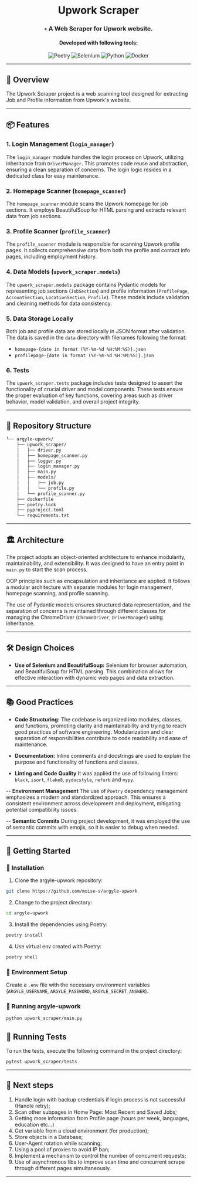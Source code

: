<div align="center">
<h1 align="center">
<br>Upwork Scraper</h1>
<h3>◦ A Web Scraper for Upwork website.</h3>
<h4>Developed with following tools:</h4>
<p align="center">
<img src="https://img.shields.io/badge/Poetry-60A5FA.svg?style=flat-square&logo=Poetry&logoColor=white" alt="Poetry" />
<img src="https://img.shields.io/badge/Selenium-43B02A.svg?style=flat-square&logo=Selenium&logoColor=white" alt="Selenium" />
<img src="https://img.shields.io/badge/Python-3776AB.svg?style=flat-square&logo=Python&logoColor=white" alt="Python" />
<img src="https://img.shields.io/badge/Docker-2496ED.svg?style=flat-square&logo=Docker&logoColor=white" alt="Docker" />
<p>
</div>

---

## 📍 Overview

The Upwork Scraper project is a web scanning tool designed for extracting Job and Profile information from Upwork's website.

---

## 📦 Features

### 1. Login Management (`login_manager`)

The `login_manager` module handles the login process on Upwork, utilizing inheritance from `DriverManager`. This promotes code reuse and abstraction, ensuring a clean separation of concerns. The login logic resides in a dedicated class for easy maintenance.

### 2. Homepage Scanner (`homepage_scanner`)

The `homepage_scanner` module scans the Upwork homepage for job sections. It employs BeautifulSoup for HTML parsing and extracts relevant data from job sections.

### 3. Profile Scanner (`profile_scanner`)

The `profile_scanner` module is responsible for scanning Upwork profile pages. It collects comprehensive data from both the profile and contact info pages, including employment history.

### 4. Data Models (`upwork_scraper.models`)

The `upwork_scraper.models` package contains Pydantic models for representing job sections (`JobSection`) and profile information (`ProfilePage`, `AccountSection`, `LocationSection`, `Profile`). These models include validation and cleaning methods for data consistency.

### 5. Data Storage Locally

Both job and profile data are stored locally in JSON format after validation. The data is saved in the `data` directory with filenames following the format:

- `homepage-{date in format (%Y-%m-%d %H:%M:%S)}.json`
- `profilepage-{date in format (%Y-%m-%d %H:%M:%S)}.json`

### 6. Tests

The `upwork_scraper.tests` package includes tests designed to assert the functionality of crucial driver and model components. These tests ensure the proper evaluation of key functions, covering areas such as driver behavior, model validation, and overall project integrity.

---


## 📂 Repository Structure

```sh
└── argyle-upwork/
    ├── upwork_scraper/
    │   ├── driver.py
    │   ├── homepage_scanner.py
    │   ├── logger.py
    │   ├── login_manager.py
    │   ├── main.py
    │   ├── models/
    │   │   ├── job.py
    │   │   └── profile.py
    │   └── profile_scanner.py
    ├── dockerfile
    ├── poetry.lock
    ├── pyproject.toml
    └── requirements.txt

```

---

## 🏛️ Architecture

The project adopts an object-oriented architecture to enhance modularity, maintainability, and extensibility. It was designed to have an entry point in `main.py` to start the scan process.

OOP principles such as encapsulation and inheritance are applied. It follows a modular architecture with separate modules for login management, homepage scanning, and profile scanning. 

The use of Pydantic models ensures structured data representation, and the separation of concerns is maintained through different classes for managing the ChromeDriver (`ChromeDriver`, `DriverManager`) using inheritance.

---

## 🛠️ Design Choices

- **Use of Selenium and BeautifulSoup:** Selenium for browser automation, and BeautifulSoup for HTML parsing. This combination allows for effective interaction with dynamic web pages and data extraction.

---

## 📚 Good Practices

- **Code Structuring:** The codebase is organized into modules, classes, and functions, promoting clarity and maintainability and trying to reach good practices of software engineering. Modularization and clear separation of responsibilities contribute to code readability and ease of maintenance.

- **Documentation:** Inline comments and docstrings are used to explain the purpose and functionality of functions and classes.

- **Linting and Code Quality** It was applied the use of following linters: `black`, `isort`, `flake8`, `pydocstyle`, `refurb` and `mypy`.

-- **Environment Management** The use of `Poetry` dependency management emphasizes a modern and standardized approach. This ensures a consistent environment across development and deployment, mitigating potential compatibility issues.

-- **Semantic Commits** During project development, it was employed the use of semantic commits with emojis, so it is easier to debug when needed.

---

## 🚀 Getting Started

### 🔧 Installation

1. Clone the argyle-upwork repository:
```sh
git clone https://github.com/moise-s/argyle-upwork
```

2. Change to the project directory:
```sh
cd argyle-upwork
```

3. Install the dependencies using Poetry:
```sh
poetry install
```

4. Use virtual env created with Poetry:
```sh
poetry shell
```

### 🔧 Environment Setup

Create a `.env` file with the necessary environment variables (`ARGYLE_USERNAME`, `ARGYLE_PASSWORD`, `ARGYLE_SECRET_ANSWER`).


### 🤖 Running argyle-upwork

```sh
python upwork_scraper/main.py
```

## 🧪 Running Tests

To run the tests, execute the following command in the project directory:

```sh
pytest upwork_scraper/tests
```

---


## 🎯 Next steps

1) Handle login with backup credentials if login process is not successful (Handle retry);
2) Scan other subpages in Home Page: Most Recent and Saved Jobs;
4) Getting more information from Profile page (hours per week, languages, education etc...)
5) Get variable from a cloud environment (for production);
6) Store objects in a Database;
7) User-Agent rotation while scanning;
8) Using a pool of proxies to avoid IP ban;
9) Implement a mechanism to control the number of concurrent requests;
10) Use of asynchronous libs to improve scan time and concurrent scrape through different pages simultaneously.

---
